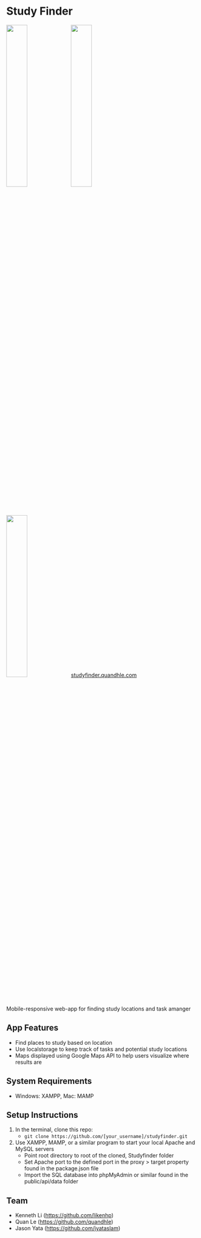 # Study Finder
<img src="https://readme-screenshots.s3-us-west-1.amazonaws.com/studyfinder1.png" width="33%" height="auto"> <img src="https://readme-screenshots.s3-us-west-1.amazonaws.com/studyfinder2.png" width="33%" height="auto"> <img src="https://readme-screenshots.s3-us-west-1.amazonaws.com/studyfinder4.png" width="33%" height="auto">
<a href="https://studyfinder.quandhle.com/">studyfinder.quandhle.com</a>
<br>Mobile-responsive web-app for finding study locations and task amanger

## App Features
- Find places to study based on location
- Use localstorage to keep track of tasks and potential study locations
- Maps displayed using Google Maps API to help users visualize where results are

## System Requirements
- Windows: XAMPP, Mac: MAMP

## Setup Instructions
  1. In the terminal, clone this repo:
     - `git clone https://github.com/[your_username]/studyfinder.git`
  2. Use XAMPP, MAMP, or a similar program to start your local Apache and MySQL servers
     - Point root directory to root of the cloned, Studyfinder folder
     - Set Apache port to the defined port in the proxy > target property found in the package.json file
     - Import the SQL database into phpMyAdmin or similar found in the public/api/data folder

## Team
- Kenneth Li (https://github.com/likenhp)
- Quan Le (https://github.com/quandhle)
- Jason Yata (https://github.com/jyataslam)
